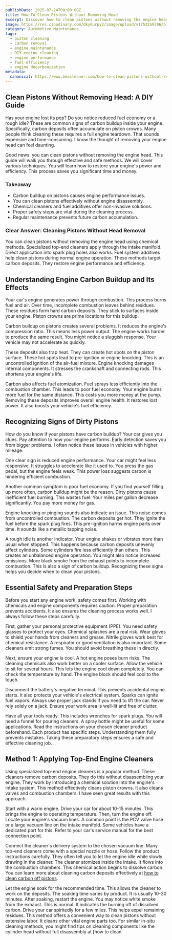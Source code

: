 ```yaml
---
publishDate: 2025-07-24T00:00:00Z
title: How To Clean Pistons Without Removing Head
excerpt: Discover how to clean pistons without removing the engine head. Restore power, improve fuel economy, and remove carbon deposits safely.
image: https://res.cloudinary.com/dky6urpy2/image/upload/v1753259706/blog_image_1753259706_u4b0z3.webp
category: Automotive Maintenance
tags:
  - piston cleaning
  - carbon removal
  - engine maintenance
  - DIY engine cleaning
  - engine performance
  - fuel efficiency
  - engine decarbonization
metadata:
  canonical: https://www.beacleaner.com/how-to-clean-pistons-without-removing-head
---
```


## Clean Pistons Without Removing Head: A DIY Guide

Has your engine lost its pep? Do you notice reduced fuel economy or a rough idle? These are common signs of carbon buildup inside your engine. Specifically, carbon deposits often accumulate on piston crowns. Many people think cleaning these requires a full engine teardown. That sounds expensive and time-consuming. I know the thought of removing your engine head can feel daunting.

Good news: you can clean pistons without removing the engine head. This guide will walk you through effective and safe methods. We will cover various techniques. You will learn how to restore your engine's power and efficiency. This process saves you significant time and money.

### Takeaway

*   Carbon buildup on pistons causes engine performance issues.
*   You can clean pistons effectively without engine disassembly.
*   Chemical cleaners and fuel additives offer non-invasive solutions.
*   Proper safety steps are vital during the cleaning process.
*   Regular maintenance prevents future carbon accumulation.

### Clear Answer: Cleaning Pistons Without Head Removal

You can clean pistons without removing the engine head using chemical methods. Specialized top-end cleaners apply through the intake manifold. Direct application into spark plug holes also works. Fuel system additives help clean pistons during normal engine operation. These methods target carbon deposits. They restore engine performance and efficiency.

## Understanding Engine Carbon Buildup and Its Effects

Your car's engine generates power through combustion. This process burns fuel and air. Over time, incomplete combustion leaves behind residues. These residues form hard carbon deposits. They stick to surfaces inside your engine. Piston crowns are prime locations for this buildup.

Carbon buildup on pistons creates several problems. It reduces the engine's compression ratio. This means less power output. The engine works harder to produce the same result. You might notice a sluggish response. Your vehicle may not accelerate as quickly.

These deposits also trap heat. They can create hot spots on the piston surface. These hot spots lead to pre-ignition or engine knocking. This is an uncontrolled ignition of the air-fuel mixture. Engine knocking damages internal components. It stresses the crankshaft and connecting rods. This shortens your engine's life.

Carbon also affects fuel atomization. Fuel sprays less efficiently into the combustion chamber. This leads to poor fuel economy. Your engine burns more fuel for the same distance. This costs you more money at the pump. Removing these deposits improves overall engine health. It restores lost power. It also boosts your vehicle's fuel efficiency.

## Recognizing Signs of Dirty Pistons

How do you know if your pistons have carbon buildup? Your car gives you clues. Pay attention to how your engine performs. Early detection saves you from bigger problems. I often notice these issues in vehicles with higher mileage.

One clear sign is reduced engine performance. Your car might feel less responsive. It struggles to accelerate like it used to. You press the gas pedal, but the engine feels weak. This power loss suggests carbon is hindering efficient combustion.

Another common symptom is poor fuel economy. If you find yourself filling up more often, carbon buildup might be the reason. Dirty pistons cause inefficient fuel burning. This wastes fuel. Your miles per gallon decrease significantly. You pay more money for gas.

Engine knocking or pinging sounds also indicate an issue. This noise comes from uncontrolled combustion. The carbon deposits get hot. They ignite the fuel before the spark plug fires. This pre-ignition harms engine parts over time. It sounds like a metallic tapping noise.

A rough idle is another indicator. Your engine shakes or vibrates more than usual when stopped. This happens because carbon deposits unevenly affect cylinders. Some cylinders fire less efficiently than others. This creates an unbalanced engine operation. You might also notice increased emissions. More black smoke from the exhaust points to incomplete combustion. This is also a sign of carbon buildup. Recognizing these signs helps you decide when to clean your pistons.

## Essential Safety and Preparation Steps

Before you start any engine work, safety comes first. Working with chemicals and engine components requires caution. Proper preparation prevents accidents. It also ensures the cleaning process works well. I always follow these steps carefully.

First, gather your personal protective equipment (PPE). You need safety glasses to protect your eyes. Chemical splashes are a real risk. Wear gloves to shield your hands from cleaners and grease. Nitrile gloves work best for chemical resistance. A respirator or good ventilation is also important. Some cleaners emit strong fumes. You should avoid breathing these in directly.

Next, ensure your engine is cool. A hot engine poses burn risks. The cleaning chemicals also work better on a cooler surface. Allow the vehicle to sit for several hours. This lets the engine cool down completely. You can check the temperature by hand. The engine block should feel cool to the touch.

Disconnect the battery's negative terminal. This prevents accidental engine starts. It also protects your vehicle's electrical system. Sparks can ignite fuel vapors. Always use proper jack stands if you need to lift the car. Never rely solely on a jack. Ensure your work area is well-lit and free of clutter.

Have all your tools ready. This includes wrenches for spark plugs. You will need a funnel for pouring cleaners. A spray bottle might be useful for some applications. Read the instructions on your chosen cleaner product beforehand. Each product has specific steps. Understanding them fully prevents mistakes. Taking these preparatory steps ensures a safe and effective cleaning job.

## Method 1: Applying Top-End Engine Cleaners

Using specialized top-end engine cleaners is a popular method. These cleaners remove carbon deposits. They do this without disassembling your engine. They work by introducing a chemical solution into the engine's intake system. This method effectively cleans piston crowns. It also cleans valves and combustion chambers. I have seen great results with this approach.

Start with a warm engine. Drive your car for about 10-15 minutes. This brings the engine to operating temperature. Then, turn the engine off. Locate your engine's vacuum lines. A common point is the PCV valve hose or a large vacuum line on the intake manifold. Some vehicles have a dedicated port for this. Refer to your car's service manual for the best connection point.

Connect the cleaner's delivery system to the chosen vacuum line. Many top-end cleaners come with a special nozzle or hose. Follow the product instructions carefully. They often tell you to let the engine idle while slowly drawing in the cleaner. The cleaner atomizes inside the intake. It flows into the combustion chambers. This chemical action begins to dissolve carbon. You can learn more about cleaning carbon deposits effectively at [how to clean carbon off pistons](https://beacleaner.com/how-to-clean-carbon-off-pistons).

Let the engine soak for the recommended time. This allows the cleaner to work on the deposits. The soaking time varies by product. It is usually 10-30 minutes. After soaking, restart the engine. You may notice white smoke from the exhaust. This is normal. It indicates the burning off of dissolved carbon. Drive your car spiritedly for a few miles. This helps expel remaining residues. This method offers a convenient way to clean pistons without extensive labor. It cleans other vital engine parts too. For similar in-situ cleaning methods, you might find tips on cleaning components like the cylinder head without full disassembly at [how to clean